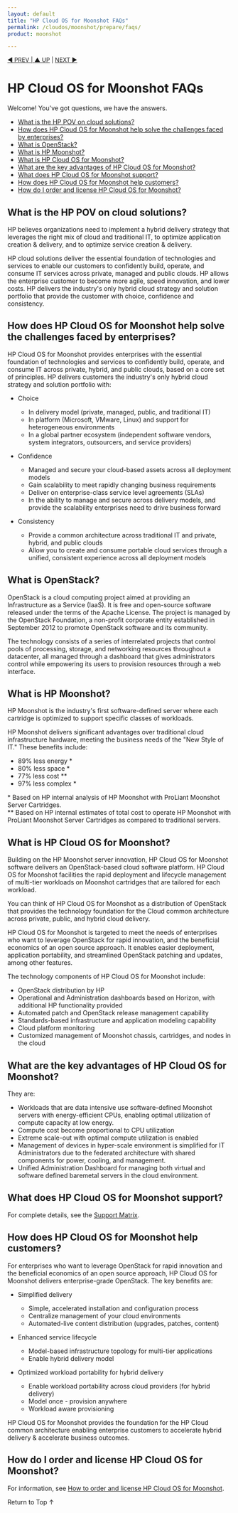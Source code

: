 ```yaml
---
layout: default
title: "HP Cloud OS for Moonshot FAQs"
permalink: /cloudos/moonshot/prepare/faqs/
product: moonshot

---
```


<script>

function PageRefresh {
onLoad="window.refresh"
}

PageRefresh();

</script>


<p style="font-size: small;"> <a href="/cloudos/moonshot/prepare/supportmatrix/">&#9664; PREV | <a href="/cloudos/moonshot/prepare/">&#9650; UP</a> | <a href="/cloudos/moonshot/prepare/videos/">NEXT &#9654;</a> </p>

# HP Cloud OS for Moonshot FAQs

Welcome! You've got questions, we have the answers.

* [What is the HP POV on cloud solutions?](#what-is-the-hp-pov-on-cloud-solutions)
* [How does HP Cloud OS for Moonshot help solve the challenges faced by enterprises?](#how-does-hp-cloud-os-for-moonshot-help-solve-the-challenges-faced-by-enterprises)
* [What is OpenStack?](#what-is-openstack)
* [What is HP Moonshot?](#what-is-hp-moonshot)
* [What is HP Cloud OS for Moonshot?](#what-is-hp-cloud-os-for-moonshot)
* [What are the key advantages of HP Cloud OS for Moonshot?](#what-are-the-key-advantages-of-hp-cloud-os-for-moonshot)
* [What does HP Cloud OS for Moonshot support?](#what-does-hp-cloud-os-for-moonshot-support)
* [How does HP Cloud OS for Moonshot help customers?](#how-does-hp-cloud-os-for-moonshot-help-customers) 
* [How do I order and license HP Cloud OS for Moonshot?](#how-do-i-order-and-license-hp-cloud-os-for-moonshot)

## What is the HP POV on cloud solutions?

HP believes organizations need to implement a hybrid delivery strategy that leverages the right mix of cloud and traditional IT, to optimize application creation &amp; delivery, and to optimize service creation &amp; delivery.

HP cloud solutions deliver the essential foundation of technologies and services to enable our customers to confidently build, operate, and 
consume IT services across private, managed and public clouds. HP allows the enterprise customer to become more agile, 
speed innovation, and lower costs. HP delivers the industry's only hybrid cloud strategy and solution portfolio that 
provide the customer with choice, confidence and consistency.

## How does HP Cloud OS for Moonshot help solve the challenges faced by enterprises?

HP Cloud OS for Moonshot provides enterprises with the essential foundation of technologies and services to 
confidently build, operate, and consume IT across private, hybrid, and public clouds, based on a core set of principles. 
HP delivers customers the industry's only hybrid cloud strategy and solution portfolio with:  

* Choice
  * In delivery model (private, managed, public, and traditional IT)
  * In platform (Microsoft, VMware, Linux) and support for heterogeneous environments
  * In a global partner ecosystem (independent software vendors, system integrators, outsourcers, and service providers)

* Confidence 
  * Managed and secure your cloud-based assets across all deployment models
  * Gain scalability to meet rapidly changing business requirements
  * Deliver on enterprise-class service level agreements (SLAs) 
  * In the ability to manage and secure across delivery models, and provide the scalability enterprises need to drive business forward

* Consistency 
  * Provide a common architecture across traditional IT and private, hybrid, and public clouds
  * Allow you to create and consume portable cloud services through a unified, consistent experience across all deployment models
  
## What is OpenStack?

OpenStack is a cloud computing project aimed at providing an Infrastructure as a Service (IaaS). It is free and open-source software released under the terms of the Apache License. The project is managed by the OpenStack 
Foundation, a non-profit corporate entity established in September 2012 to promote OpenStack software and its community. 

The technology consists of a series of interrelated projects that control pools of processing, storage, and networking resources throughout a datacenter, all managed through a dashboard that gives administrators control while empowering its users to provision resources through a web interface.

## What is HP Moonshot?

HP Moonshot is the industry's first software-defined server where each cartridge is optimized to support specific classes of workloads.

HP Moonshot delivers significant advantages over traditional cloud infrastructure hardware, meeting the business needs of the "New Style of IT." These benefits include:

* 89% less energy \*
* 80% less space \*
* 77% less cost \*\*
* 97% less complex \*

\* Based on HP internal analysis of HP Moonshot with ProLiant Moonshot Server Cartridges. <br /> 
\*\* Based on HP internal estimates of total cost to operate HP Moonshot with ProLiant Moonshot Server Cartridges as compared to traditional servers.

## What is HP Cloud OS for Moonshot?

Building on the HP Moonshot server innovation, HP Cloud OS for Moonshot software delivers an OpenStack-based cloud software platform. 
HP Cloud OS for Moonshot facilities the rapid deployment and lifecycle management of multi-tier workloads on Moonshot cartridges that are tailored for each workload.

You can think of HP Cloud OS for Moonshot as a distribution of OpenStack that provides the technology foundation for the Cloud common architecture across private, public, and hybrid cloud delivery. 

HP Cloud OS for Moonshot is targeted to meet the needs of enterprises who want to leverage OpenStack for rapid innovation, and the beneficial 
economics of an open source approach. It enables easier deployment, application portability, and streamlined OpenStack patching and updates, among other features.   

The technology components of HP Cloud OS for Moonshot include:

* OpenStack distribution by HP
* Operational and Administration dashboards based on Horizon, with additional HP functionality provided
* Automated patch and OpenStack release management capability
* Standards-based infrastructure and application modeling capability
* Cloud platform monitoring
* Customized management of Moonshot chassis, cartridges, and nodes in the cloud

## What are the key advantages of HP Cloud OS for Moonshot?

They are: 

* Workloads that are data intensive use software-defined Moonshot servers with energy-efficient CPUs, enabling optimal utilization of compute capacity at low energy.
* Compute cost become proportional to CPU utilization
* Extreme scale-out with optimal compute utilization is enabled 
* Management of devices in hyper-scale environment is simplified for IT Administrators due to the federated architecture with shared components for power, cooling, and management.
* Unified Administration Dashboard for managing both virtual and software defined baremetal servers in the cloud environment.

## What does HP Cloud OS for Moonshot support?

For complete details, see the [Support Matrix](/cloudos/moonshot/prepare/supportmatrix/).

## How does HP Cloud OS for Moonshot help customers?

For enterprises who want to leverage OpenStack for rapid innovation and the beneficial economics of an open source approach, HP Cloud OS for Moonshot delivers enterprise-grade OpenStack.  The key benefits are:

* Simplified delivery
  * Simple, accelerated installation and configuration process
  * Centralize management of your cloud environments
  * Automated-live content distribution (upgrades, patches, content)

* Enhanced service lifecycle
  * Model-based infrastructure topology for multi-tier applications
  * Enable hybrid delivery model
 
* Optimized workload portability for hybrid delivery
  * Enable workload portability across cloud providers (for hybrid delivery)
  * Model once - provision anywhere
  * Workload aware provisioning

HP Cloud OS for Moonshot provides the foundation for the HP Cloud common architecture enabling enterprise customers to accelerate hybrid delivery &amp; accelerate business outcomes.

## How do I order and license HP Cloud OS for Moonshot?

For information, see [How to order and license HP Cloud OS for Moonshot](/cloudos/moonshot/prepare/order-license/).

<a href="#top" style="padding:14px 0px 14px 0px; text-decoration: none;"> Return to Top &#8593; </a>

